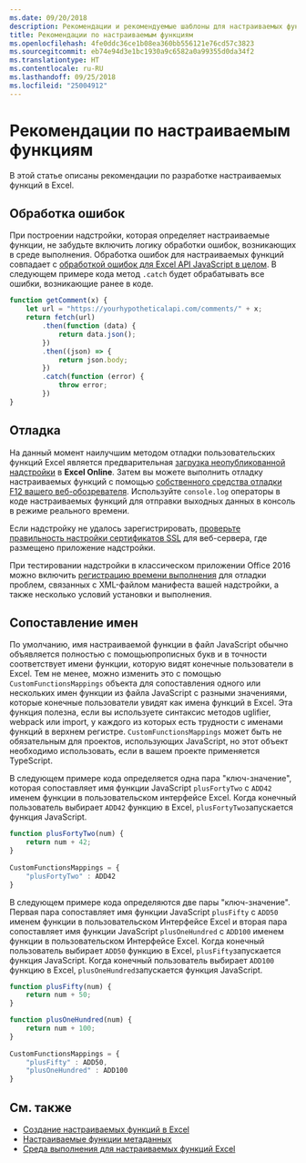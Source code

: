 ```yaml
---
ms.date: 09/20/2018
description: Рекомендации и рекомендуемые шаблоны для настраиваемых функций Excel.
title: Рекомендации по настраиваемым функциям
ms.openlocfilehash: 4fe0ddc36ce1b08ea360bb556121e76cd57c3823
ms.sourcegitcommit: eb74e94d3e1bc1930a9c6582a0a99355d0da34f2
ms.translationtype: HT
ms.contentlocale: ru-RU
ms.lasthandoff: 09/25/2018
ms.locfileid: "25004912"
---
```

# <a name="custom-functions-best-practices"></a>Рекомендации по настраиваемым функциям

В этой статье описаны рекомендации по разработке настраиваемых функций в Excel.

## <a name="error-handling"></a>Обработка ошибок

При построении надстройки, которая определяет настраиваемые функции, не забудьте включить логику обработки ошибок, возникающих в среде выполнения. Обработка ошибок для настраиваемых функций совпадает с [обработкой ошибок для Excel API JavaScript в целом](excel-add-ins-error-handling.md). В следующем примере кода метод `.catch` будет обрабатывать все ошибки, возникающие ранее в коде.

```js
function getComment(x) {
    let url = "https://yourhypotheticalapi.com/comments/" + x; 
    return fetch(url)
        .then(function (data) {
            return data.json();
        })
        .then((json) => {
            return json.body;
        })
        .catch(function (error) {
            throw error;
        })
}
```

## <a name="debugging"></a>Отладка
На данный момент наилучшим методом отладки пользовательских функций Excel является предварительная [загрузка неопубликованной надстройки](../testing/sideload-office-add-ins-for-testing.md) в **Excel Online**. Затем вы можете выполнить отладку настраиваемых функций с помощью [собственного средства отладки F12 вашего веб-обозревателя](../testing/debug-add-ins-in-office-online.md). Используйте `console.log` операторы в коде настраиваемых функций для отправки выходных данных в консоль в режиме реального времени.

Если надстройку не удалось зарегистрировать, [проверьте правильность настройки сертификатов SSL](https://github.com/OfficeDev/generator-office/blob/master/src/docs/ssl.md) для веб-сервера, где размещено приложение надстройки.

При тестировании надстройки в классическом приложении Office 2016 можно включить [регистрацию времени выполнения](../testing/troubleshoot-manifest.md#use-runtime-logging-to-debug-your-add-in) для отладки проблем, связанных с XML-файлом манифеста вашей надстройки, а также несколько условий установки и выполнения. 


## <a name="mapping-names"></a>Сопоставление имен

По умолчанию, имя настраиваемой функции в файл JavaScript обычно объявляется полностью с помощьюпрописных букв и в точности соответствует имени функции, которую видят конечные пользователи в Excel. Тем не менее, можно изменить это с помощью `CustomFunctionsMappings` объекта для сопоставления одного или нескольких имен функции из файла JavaScript с разными значениями, которые  конечные пользователи увидят как имена функций в Excel. Эта функция полезна, если вы используете синтаксис методов uglifier, webpack или import, у каждого из которых есть трудности с именами функций в верхнем регистре. `CustomFunctionsMappings` может быть не обязательным для проектов, использующих JavaScript, но этот объект необходимо использовать, если в вашем проекте применяется TypeScript.  
  
В следующем примере кода определяется одна пара "ключ-значение", которая сопоставляет имя функции JavaScript `plusFortyTwo` с `ADD42` именем функции в пользовательском интерфейсе Excel. Когда конечный пользователь выбирает `ADD42` функцию в Excel, `plusFortyTwo`запускается функция JavaScript.

```js
function plusFortyTwo(num) {
    return num + 42;  
}  
  
CustomFunctionsMappings = {
    "plusFortyTwo" : ADD42
}
```

В следующем примере кода определяются две пары "ключ-значение". Первая пара сопоставляет имя функции JavaScript `plusFifty` с `ADD50` именем функции в пользовательском Интерфейсе Excel и вторая пара сопоставляет имя функции JavaScript `plusOneHundred` с `ADD100` именем функции в пользовательском Интерфейсе Excel. Когда конечный пользователь выбирает `ADD50` функцию в Excel, `plusFifty`запускается функция JavaScript. Когда конечный пользователь выбирает `ADD100` функцию в Excel, `plusOneHundred`запускается функция JavaScript.

```js
function plusFifty(num) {
    return num + 50;  
} 

function plusOneHundred(num) {
    return num + 100;  
}  
  
CustomFunctionsMappings = {
    "plusFifty" : ADD50,  
    "plusOneHundred" : ADD100
}
 ```

 ## <a name="see-also"></a>См. также

- [Создание настраиваемых функций в Excel](custom-functions-overview.md)
- [Настраиваемые функции метаданных](custom-functions-json.md)
- [Среда выполнения для настраиваемых функций Excel](custom-functions-runtime.md)
